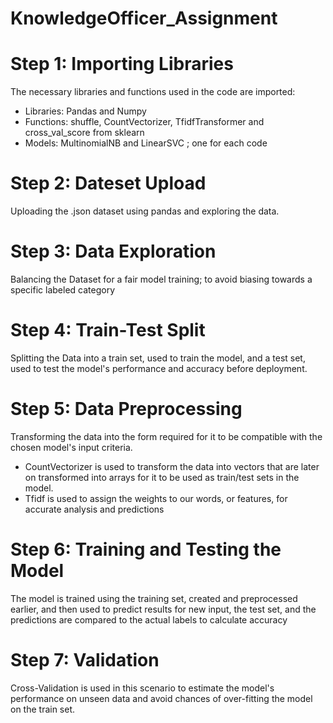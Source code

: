 # KnowledgeOfficer_Assignment

# Step 1: Importing Libraries
The necessary libraries and functions used in the code are imported:
- Libraries: Pandas and Numpy
- Functions: shuffle, CountVectorizer, TfidfTransformer and cross_val_score from sklearn
- Models: MultinomialNB and LinearSVC ; one for each code

# Step 2: Dateset Upload
Uploading the .json dataset using pandas and exploring the data.

# Step 3: Data Exploration
Balancing the Dataset for a fair model training; to avoid biasing towards a specific labeled category

# Step 4: Train-Test Split
Splitting the Data into a train set, used to train the model, and a test set, used to test the model's performance and accuracy before deployment.

# Step 5: Data Preprocessing
Transforming the data into the form required for it to be compatible with the chosen model's input criteria.
- CountVectorizer is used to transform the data into vectors that are later on transformed into arrays for it to be used as train/test sets in the model.
- Tfidf is used to assign the weights to our words, or features, for accurate analysis and predictions

# Step 6: Training and Testing the Model
The model is trained using the training set, created and preprocessed earlier, and then used to predict results for new input, the test set, and the predictions are compared to the actual labels to calculate accuracy

# Step 7: Validation
Cross-Validation is used in this scenario to estimate the model's performance on unseen data and avoid chances of over-fitting the model on the train set.
